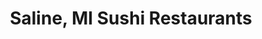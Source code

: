 ---
layout: city
title: Saline, MI Sushi Restaurants
permalink: /michigan/saline/
stateAbbr: MI
stateName: Michigan
cityName: Saline
---